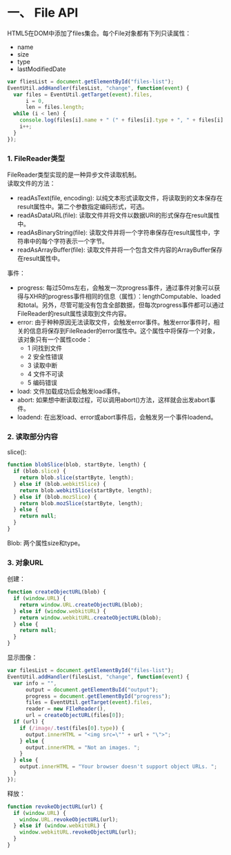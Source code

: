 # 一、 File API
HTML5在DOM中添加了files集合。每个File对象都有下列只读属性：  
* name
* size
* type
* lastModifiedDate

```js
var fliesList = document.getElementById("files-list");
EventUtil.addHandler(filesList, "change", function(event) {
  var files = EventUtil.getTarget(event).files,
      i = 0,
      len = files.length;
  while (i < len) {
    console.log(files[i].name + " (" + files[i].type + ", " + files[i].size + " bytes) ");
    i++;
  }
});
```

### 1. FileReader类型
FileReader类型实现的是一种异步文件读取机制。  
读取文件的方法：  
* readAsText(file, encoding): 以纯文本形式读取文件，将读取到的文本保存在result属性中。第二个参数指定编码形式，可选。
* readAsDataURL(file): 读取文件并将文件以数据URI的形式保存在result属性中。
* readAsBinaryString(file): 读取文件并将一个字符串保存在result属性中，字符串中的每个字符表示一个字节。
* readAsArrayBuffer(file): 读取文件并将一个包含文件内容的ArrayBuffer保存在result属性中。

事件：  
* progress: 每过50ms左右，会触发一次progress事件，通过事件对象可以获得与XHR的progress事件相同的信息（属性）：lengthComputable、loaded和total。另外，尽管可能没有包含全部数据，但每次progress事件都可以通过FileReader的result属性读取到文件内容。  
* error: 由于种种原因无法读取文件，会触发error事件。触发error事件时，相关的信息将保存到FileReader的error属性中。这个属性中将保存一个对象，该对象只有一个属性code：  
  * 1 问找到文件
  * 2 安全性错误
  * 3 读取中断
  * 4 文件不可读
  * 5 编码错误
* load: 文件加载成功后会触发load事件。  
* abort: 如果想中断读取过程，可以调用abort()方法，这样就会出发abort事件。  
* loadend: 在出发load、error或abort事件后，会触发另一个事件loadend。  

### 2. 读取部分内容
slice():  
```js
function blobSlice(blob, startByte, length) {
  if (blob.slice) {
    return blob.slice(startByte, length);
  } else if (blob.webkitSlice) {
    return blob.webkitSlice(startByte, length);
  } else if (blob.mozSlice) {
    return blob.mozSlice(startByte, length);
  } else {
    return null;
  }
}
```
Blob: 两个属性size和type。  

### 3. 对象URL
创建：  
```js
function createObjectURL(blob) {
  if (window.URL) {
    return window.URL.createObjectURL(blob);
  } else if (window.webkitURL) {
    return window.webkitURL.createObjectURL(blob);
  } else {
    return null;
  }
}
```
显示图像：  
```js
var filesList = document.getElementById("files-list");
EventUtil.addHandler(filesList, "change", function(event) {
  var info = "",
      output = document.getElementBuId("output");
      progress = document.getElementById("progress");
      files = EventUtil.getTarget(event).files,
      reader = new FIleReader(),
      url = createObjectURL(files[0]);
  if (url) {
    if (/image/.test(files[0].type)) {
      output.innerHTML = "<img src=\"" + url + "\">";
    } else {
      output.innerHTML = "Not an images. ";
    }
  } else {
    output.innerHTML = "Your browser doesn't support object URLs. ";
  }
});
```
释放：  
```js
function revokeObjectURL(url) {
  if (window.URL) {
    window.URL.revokeObjectURL(url);
  } else if (window.webkitURL) {
    window.webkitURL.revokeObjectURL(url);
  }
}
```

